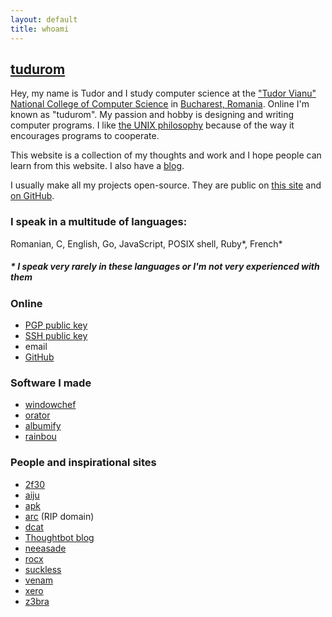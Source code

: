 ```yaml
---
layout: default
title: whoami
---
```


[tudurom](https://www.youtube.com/watch?v=U5u-X4bocr4)
-------

Hey, my name is Tudor and I study computer science at the
["Tudor Vianu" National College of Computer Science](https://en.wikipedia.org/wiki/Tudor_Vianu_National_College_of_Computer_Science)
in [Bucharest, Romania](https://en.wikipedia.org/wiki/Bucharest). Online I'm known as "tudurom".
My passion and hobby is designing and writing computer programs. I like [the UNIX
philosophy](https://en.wikipedia.org/wiki/Unix_philosophy) because of the way it
encourages programs to cooperate.

This website is a collection of my thoughts and work and I hope people can learn
from this website. I also have a [blog](/blog).

I usually make all my projects open-source. They are public on [this
  site](/git) and [on GitHub](https://github.com/tudurom).

### I speak in a multitude of languages:

Romanian, C, English, Go, JavaScript, POSIX shell, Ruby\*, French\*

##### \* I speak very rarely in these languages or I'm not very experienced with them

### Online

* [PGP public key](/pgp.pub)
* [SSH public key](/ssh.pub)
* <span class="fakelink" onclick="this.innerHTML = atob('PGEgaHJlZj0ibWFpbHRvOnR1ZHVyb21AZ21haWwuY29tIj50dWR1cm9tQGdtYWlsLmNvbTwvYT4K')">email</span>
* [GitHub](https://github.com/tudurom)

### Software I made

* [windowchef](https://github.com/tudurom/windowchef/)
* [orator](https://github.com/tudurom/orator/)
* [albumify](https://github.com/gnotclub/albumify-next/)
* [rainbou](https://github.com/tudurom/rainbou/)

### People and inspirational sites

<div id="people"></div>

* [2f30](http://2f30.org/)
* [aiju](http://aiju.de/)
* [apk](https://pluvi.us/)
* [arc](http://arcetera.moe/) (RIP domain)
* [dcat](https://lyngvaer.no/)
* [Thoughtbot blog](https://robots.thoughtbot.com/)
* [neeasade](http://neeasade.net/)
* [rocx](http://rocx.rocks/)
* [suckless](http://suckless.org/)
* [venam](https://venam.nixers.net/blog/)
* [xero](http:s//xero.nu/)
* [z3bra](https://z3bra.org/)
